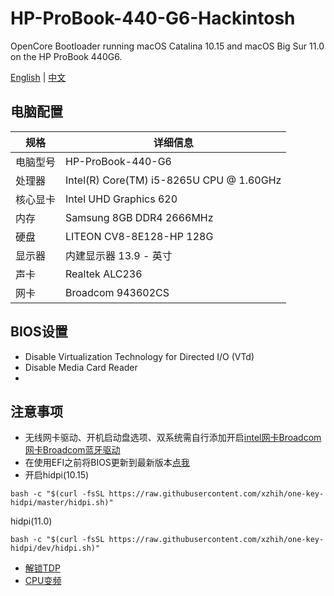 # HP-ProBook-440-G6-Hackintosh
OpenCore Bootloader running macOS Catalina 10.15 and macOS Big Sur 11.0 on the HP ProBook 440G6.

[English](README.md) | [中文](README-zh.md)

## 电脑配置

| 规格      | 详细信息 |
| -------- | ------- |
| 电脑型号 | HP-ProBook-440-G6 |
| 处理器   | Intel(R) Core(TM) i5-8265U CPU @ 1.60GHz |
| 核心显卡  | Intel UHD Graphics 620 |
| 内存     | Samsung 8GB DDR4 2666MHz |
| 硬盘     | LITEON CV8-8E128-HP 128G  |
| 显示器    | 内建显示器 13.9 - 英寸 |
| 声卡     | Realtek ALC236 |
| 网卡     | Broadcom 943602CS |

## BIOS设置

- Disable Virtualization Technology for Directed I/O (VTd)
- Disable Media Card Reader
- 

## 注意事项

- 无线网卡驱动、开机启动盘选项、双系统需自行添加开启[intel网卡](https://github.com/OpenIntelWireless)[Broadcom网卡](https://github.com/acidanthera/AirportBrcmFixup/releases)[Broadcom蓝牙驱动](https://github.com/acidanthera/BrcmPatchRAM/releases)
- 在使用EFI之前将BIOS更新到最新版本[点我](https://support.hp.com/cn-zh/drivers/selfservice/hp-probook-440-g6-notebook-pc/23200928)
- 开启hidpi(10.15)
```shell
bash -c "$(curl -fsSL https://raw.githubusercontent.com/xzhih/one-key-hidpi/master/hidpi.sh)"
```
hidpi(11.0)
```shell
bash -c "$(curl -fsSL https://raw.githubusercontent.com/xzhih/one-key-hidpi/dev/hidpi.sh)"
```
- [解锁TDP](https://github.com/TzeKitKwok/HP-ProBook-440-G6-Hackintosh/tree/master/unlockTDP)
- [CPU变频](https://github.com/corpnewt/CPUFriendFriend)



